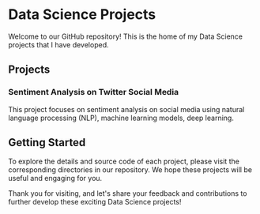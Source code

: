 # Data Science Projects

Welcome to our GitHub repository! This is the home of my Data Science projects that I have developed.

## Projects

### Sentiment Analysis on Twitter Social Media
This project focuses on sentiment analysis on social media using natural language processing (NLP), machine learning models, deep learning.

## Getting Started

To explore the details and source code of each project, please visit the corresponding directories in our repository. We hope these projects will be useful and engaging for you.

Thank you for visiting, and let's share your feedback and contributions to further develop these exciting Data Science projects!
